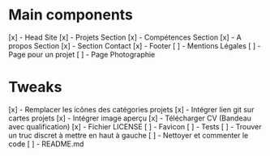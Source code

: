 # Main components

[x] - Head Site
[x] - Projets Section
[x] - Compétences Section
[x] - A propos Section
[x] - Section Contact
[x] - Footer
[ ] - Mentions Légales
[ ] - Page pour un projet
[ ] - Page Photographie

# Tweaks

[x] - Remplacer les icônes des catégories projets
[x] - Intégrer lien git sur cartes projets
[x] - Intégrer image aperçu
[x] - Télécharger CV (Bandeau avec qualification)
[x] - Fichier LICENSE
[ ] - Favicon
[ ] - Tests
[ ] - Trouver un truc discret à mettre en haut à gauche
[ ] - Nettoyer et commenter le code
[ ] - README.md
